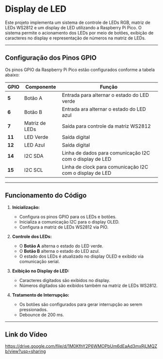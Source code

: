 # Display de LED

Este projeto implementa um sistema de controle de LEDs RGB, matriz de LEDs WS2812 e um display de LED utilizando a Raspberry Pi Pico. O sistema permite o acionamento dos LEDs por meio de botões, exibição de caracteres no display e representação de números na matriz de LEDs.

---

## **Configuração dos Pinos GPIO**

Os pinos GPIO da Raspberry Pi Pico estão configurados conforme a tabela abaixo:

| GPIO   | Componente     | Função                                                   |
| ------ | -------------- | -------------------------------------------------------- |
| **5**  | Botão A        | Entrada para alternar o estado do LED verde              |
| **6**  | Botão B        | Entrada ara alternar o estado do LED azul                |
| **7**  | Matriz de LEDs | Saída para controle da matriz WS2812                     |
| **11** | LED Verde      | Saída digital                                            |
| **12** | LED Azul       | Saída digital                                            |
| **14** | I2C SDA        | Linha de dados para comunicação I2C com o display de LED |
| **15** | I2C SCL        | Linha de clock para comunicação I2C com o display de LED |

---

## **Funcionamento do Código**

1. **Inicialização:**

   - Configura os pinos GPIO para os LEDs e botões.
   - Inicializa a comunicação I2C para o display OLED.
   - Configura a matriz de LEDs WS2812 via PIO.

2. **Controle dos LEDs:**

   - O **Botão A** alterna o estado do LED verde.
   - O **Botão B** alterna o estado do LED azul.
   - O estado dos LEDs é atualizado no display OLED e exibido via comunicação serial.

3. **Exibição no Display de LED:**

   - Caracteres digitados são exibidos no display.
   - Números digitados são exibidos também na matriz de LEDs WS2812.

4. **Tratamento de Interrupção:**

   - Os botões são configurados para gerar interrupção ao serem pressionados.
   - Debounce de 200 ms.

---

## **Link do Vídeo**

https://drive.google.com/file/d/1M0KfhY2P6WMOPbUm6dEaAd3mxRjLMQZb/view?usp=sharing

